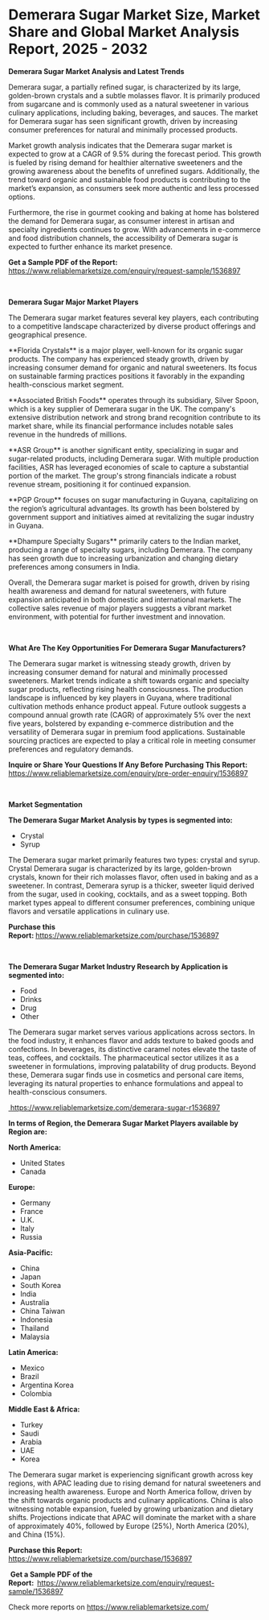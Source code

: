 <p><h1>Demerara Sugar Market Size, Market Share and Global Market Analysis Report, 2025 - 2032</h1></p><p><strong>Demerara Sugar Market Analysis and Latest Trends</strong></p>
<p><p>Demerara sugar, a partially refined sugar, is characterized by its large, golden-brown crystals and a subtle molasses flavor. It is primarily produced from sugarcane and is commonly used as a natural sweetener in various culinary applications, including baking, beverages, and sauces. The market for Demerara sugar has seen significant growth, driven by increasing consumer preferences for natural and minimally processed products.</p><p>Market growth analysis indicates that the Demerara sugar market is expected to grow at a CAGR of 9.5% during the forecast period. This growth is fueled by rising demand for healthier alternative sweeteners and the growing awareness about the benefits of unrefined sugars. Additionally, the trend toward organic and sustainable food products is contributing to the market’s expansion, as consumers seek more authentic and less processed options.</p><p>Furthermore, the rise in gourmet cooking and baking at home has bolstered the demand for Demerara sugar, as consumer interest in artisan and specialty ingredients continues to grow. With advancements in e-commerce and food distribution channels, the accessibility of Demerara sugar is expected to further enhance its market presence.</p></p>
<p><strong>Get a Sample PDF of the Report:&nbsp;</strong> <a href="https://www.reliablemarketsize.com/enquiry/request-sample/1536897?utm_campaign=1897&utm_medium=2&utm_source=Github&utm_content=ia&utm_term=14022025&utm_id=demerara-sugar">https://www.reliablemarketsize.com/enquiry/request-sample/1536897</a></p>
<p>&nbsp;</p>
<p><strong>Demerara Sugar Major Market Players</strong></p>
<p><p>The Demerara sugar market features several key players, each contributing to a competitive landscape characterized by diverse product offerings and geographical presence. </p><p>**Florida Crystals** is a major player, well-known for its organic sugar products. The company has experienced steady growth, driven by increasing consumer demand for organic and natural sweeteners. Its focus on sustainable farming practices positions it favorably in the expanding health-conscious market segment.</p><p>**Associated British Foods** operates through its subsidiary, Silver Spoon, which is a key supplier of Demerara sugar in the UK. The company's extensive distribution network and strong brand recognition contribute to its market share, while its financial performance includes notable sales revenue in the hundreds of millions.</p><p>**ASR Group** is another significant entity, specializing in sugar and sugar-related products, including Demerara sugar. With multiple production facilities, ASR has leveraged economies of scale to capture a substantial portion of the market. The group's strong financials indicate a robust revenue stream, positioning it for continued expansion.</p><p>**PGP Group** focuses on sugar manufacturing in Guyana, capitalizing on the region’s agricultural advantages. Its growth has been bolstered by government support and initiatives aimed at revitalizing the sugar industry in Guyana.</p><p>**Dhampure Specialty Sugars** primarily caters to the Indian market, producing a range of specialty sugars, including Demerara. The company has seen growth due to increasing urbanization and changing dietary preferences among consumers in India.</p><p>Overall, the Demerara sugar market is poised for growth, driven by rising health awareness and demand for natural sweeteners, with future expansion anticipated in both domestic and international markets. The collective sales revenue of major players suggests a vibrant market environment, with potential for further investment and innovation.</p></p>
<p>&nbsp;</p>
<p><strong>What Are The Key Opportunities For Demerara Sugar Manufacturers?</strong></p>
<p><p>The Demerara sugar market is witnessing steady growth, driven by increasing consumer demand for natural and minimally processed sweeteners. Market trends indicate a shift towards organic and specialty sugar products, reflecting rising health consciousness. The production landscape is influenced by key players in Guyana, where traditional cultivation methods enhance product appeal. Future outlook suggests a compound annual growth rate (CAGR) of approximately 5% over the next five years, bolstered by expanding e-commerce distribution and the versatility of Demerara sugar in premium food applications. Sustainable sourcing practices are expected to play a critical role in meeting consumer preferences and regulatory demands.</p></p>
<p><strong>Inquire or Share Your Questions If Any Before Purchasing This Report:</strong> <a href="https://www.reliablemarketsize.com/enquiry/pre-order-enquiry/1536897?utm_campaign=1897&utm_medium=2&utm_source=Github&utm_content=ia&utm_term=14022025&utm_id=demerara-sugar">https://www.reliablemarketsize.com/enquiry/pre-order-enquiry/1536897</a></p>
<p>&nbsp;</p>
<p><strong>Market Segmentation</strong></p>
<p><strong>The Demerara Sugar Market Analysis by types is segmented into:</strong></p>
<p><ul><li>Crystal</li><li>Syrup</li></ul></p>
<p><p>The Demerara sugar market primarily features two types: crystal and syrup. Crystal Demerara sugar is characterized by its large, golden-brown crystals, known for their rich molasses flavor, often used in baking and as a sweetener. In contrast, Demerara syrup is a thicker, sweeter liquid derived from the sugar, used in cooking, cocktails, and as a sweet topping. Both market types appeal to different consumer preferences, combining unique flavors and versatile applications in culinary use.</p></p>
<p><strong>Purchase this Report:&nbsp;</strong><a href="https://www.reliablemarketsize.com/purchase/1536897?utm_campaign=1897&utm_medium=2&utm_source=Github&utm_content=ia&utm_term=14022025&utm_id=demerara-sugar">https://www.reliablemarketsize.com/purchase/1536897</a></p>
<p>&nbsp;</p>
<p><strong>The Demerara Sugar Market Industry Research by Application is segmented into:</strong></p>
<p><ul><li>Food</li><li>Drinks</li><li>Drug</li><li>Other</li></ul></p>
<p><p>The Demerara sugar market serves various applications across sectors. In the food industry, it enhances flavor and adds texture to baked goods and confections. In beverages, its distinctive caramel notes elevate the taste of teas, coffees, and cocktails. The pharmaceutical sector utilizes it as a sweetener in formulations, improving palatability of drug products. Beyond these, Demerara sugar finds use in cosmetics and personal care items, leveraging its natural properties to enhance formulations and appeal to health-conscious consumers.</p></p>
<p><a href="https://www.reliablemarketsize.com/demerara-sugar-r1536897?utm_campaign=1897&utm_medium=2&utm_source=Github&utm_content=ia&utm_term=14022025&utm_id=demerara-sugar">&nbsp;https://www.reliablemarketsize.com/demerara-sugar-r1536897</a></p>
<p><strong>In terms of Region, the Demerara Sugar Market Players available by Region are:</strong></p>
<p>
    <p> <strong> North America: </strong>
        <ul>
            <li>United States</li>
            <li>Canada</li>
        </ul>
        </p> 
    <p> <strong> Europe: </strong>
        <ul>
            <li>Germany</li>
            <li>France</li>
            <li>U.K.</li>
            <li>Italy</li>
            <li>Russia</li>
        </ul>
        </p> 
    <p> <strong> Asia-Pacific: </strong>
        <ul>
            <li>China</li>
            <li>Japan</li>
            <li>South Korea</li>
            <li>India</li>
            <li>Australia</li>
            <li>China Taiwan</li>
            <li>Indonesia</li>
            <li>Thailand</li>
            <li>Malaysia</li>
        </ul>
        </p> 
    <p> <strong> Latin America: </strong>
        <ul>
            <li>Mexico</li>
            <li>Brazil</li>
            <li>Argentina Korea</li>
            <li>Colombia</li>
        </ul>
        </p> 
    <p> <strong> Middle East & Africa: </strong>
        <ul>
            <li>Turkey</li>
            <li>Saudi</li>
            <li>Arabia</li>
            <li>UAE</li>
            <li>Korea</li>
        </ul>
    </p>
    </p>
<p><p>The Demerara sugar market is experiencing significant growth across key regions, with APAC leading due to rising demand for natural sweeteners and increasing health awareness. Europe and North America follow, driven by the shift towards organic products and culinary applications. China is also witnessing notable expansion, fueled by growing urbanization and dietary shifts. Projections indicate that APAC will dominate the market with a share of approximately 40%, followed by Europe (25%), North America (20%), and China (15%).</p></p>
<p><strong>Purchase this Report: </strong><a href="https://www.reliablemarketsize.com/purchase/1536897?utm_campaign=1897&utm_medium=2&utm_source=Github&utm_content=ia&utm_term=14022025&utm_id=demerara-sugar">https://www.reliablemarketsize.com/purchase/1536897</a></p>
<p>&nbsp;<strong>Get a Sample PDF of the Report:&nbsp;&nbsp;</strong><a href="https://www.reliablemarketsize.com/enquiry/request-sample/1536897?utm_campaign=1897&utm_medium=2&utm_source=Github&utm_content=ia&utm_term=14022025&utm_id=demerara-sugar">https://www.reliablemarketsize.com/enquiry/request-sample/1536897</a></p>
<p><strong></strong></p>
<p>Check more reports on <a href="https://www.reliablemarketsize.com/?utm_campaign=1897&utm_medium=2&utm_source=Github&utm_content=ia&utm_term=14022025&utm_id=demerara-sugar">https://www.reliablemarketsize.com/</a></p>